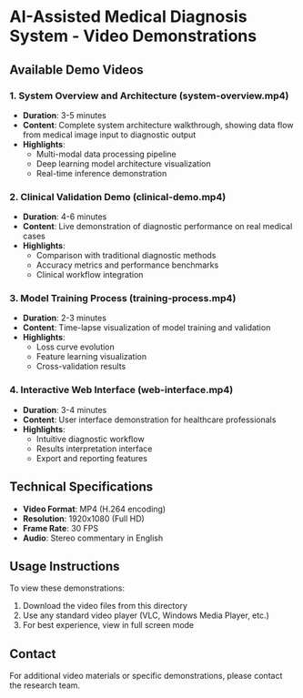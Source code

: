 # AI-Assisted Medical Diagnosis System - Video Demonstrations

## Available Demo Videos

### 1. System Overview and Architecture (system-overview.mp4)
- **Duration**: 3-5 minutes
- **Content**: Complete system architecture walkthrough, showing data flow from medical image input to diagnostic output
- **Highlights**: 
  - Multi-modal data processing pipeline
  - Deep learning model architecture visualization
  - Real-time inference demonstration

### 2. Clinical Validation Demo (clinical-demo.mp4)
- **Duration**: 4-6 minutes  
- **Content**: Live demonstration of diagnostic performance on real medical cases
- **Highlights**:
  - Comparison with traditional diagnostic methods
  - Accuracy metrics and performance benchmarks
  - Clinical workflow integration

### 3. Model Training Process (training-process.mp4)
- **Duration**: 2-3 minutes
- **Content**: Time-lapse visualization of model training and validation
- **Highlights**:
  - Loss curve evolution
  - Feature learning visualization
  - Cross-validation results

### 4. Interactive Web Interface (web-interface.mp4)
- **Duration**: 3-4 minutes
- **Content**: User interface demonstration for healthcare professionals
- **Highlights**:
  - Intuitive diagnostic workflow
  - Results interpretation interface
  - Export and reporting features

## Technical Specifications
- **Video Format**: MP4 (H.264 encoding)
- **Resolution**: 1920x1080 (Full HD)
- **Frame Rate**: 30 FPS
- **Audio**: Stereo commentary in English

## Usage Instructions
To view these demonstrations:
1. Download the video files from this directory
2. Use any standard video player (VLC, Windows Media Player, etc.)
3. For best experience, view in full screen mode

## Contact
For additional video materials or specific demonstrations, please contact the research team.
